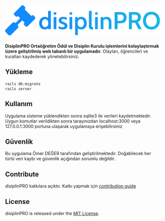 # <img src="/app/assets/images/logos/disiplinpro.svg" alt="OpenZeppelin" max-width="%100">

**DisiplinPRO Ortaöğretim Ödül ve Disiplin Kurulu işlemlerini kolaylaştırmak üzere geliştrilmiş web tabanlı bir uygulamadır.** 
Olayları, öğrencileri ve kuralları kaydederek yönetebilirsiniz.

## Yükleme

```
rails db:migrate
rails server
```

## Kullanım

Uygulama sisteme yüklendikten sonra sqlite3 ile verileri kaydetmektedir.
Uygun komutlar verildikten sonra tarayınızdan localhost:3000 veya 127.0.0.1:3000 portuna ulaşarak uygulamaya erişebilirsiniz

## Güvenlik

Bu uygulama Ömer DEĞER tarafından geliştirilmektedir. Doğabilecek her türlü veri kaybı ve güvenlik açığından sorumlu değildir.

## Contribute

disiplinPRO katkılara açıktır. Katkı yapmak için [contribution guide]

## License

disiplinPRO is released under the [MIT License](LICENSE).


[contribution guide]: CONTRIBUTING.md
